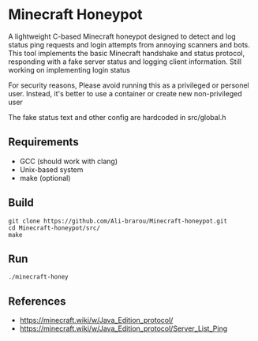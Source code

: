 # Minecraft Honeypot

A lightweight C-based Minecraft honeypot designed to detect and log status ping requests and login attempts from annoying scanners and bots. 
This tool implements the basic Minecraft handshake and status protocol, responding with a fake server status and logging client information. 
Still working on implementing login status

For security reasons, Please avoid running this as a privileged or personel user.
Instead, it's better to use a container or create new non-privileged user

The fake status text and other config are hardcoded in src/global.h

## Requirements 
- GCC (should work with clang)
- Unix-based system 
- make (optional)

## Build 
``` 
git clone https://github.com/Ali-brarou/Minecraft-honeypot.git
cd Minecraft-honeypot/src/
make
```

## Run 
```
./minecraft-honey
```

## References 
- https://minecraft.wiki/w/Java_Edition_protocol/
- https://minecraft.wiki/w/Java_Edition_protocol/Server_List_Ping
